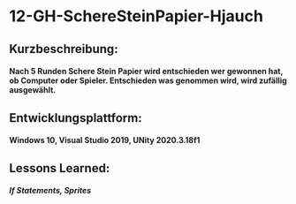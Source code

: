 # 12-GH-SchereSteinPapier-Hjauch

## Kurzbeschreibung: 
#### Nach 5 Runden Schere Stein Papier wird entschieden wer gewonnen hat, ob Computer oder Spieler. Entschieden was genommen wird, wird zufällig ausgewählt.

## Entwicklungsplattform:
#### Windows 10, Visual Studio 2019, UNity 2020.3.18f1

## Lessons Learned:
##### If Statements, Sprites
